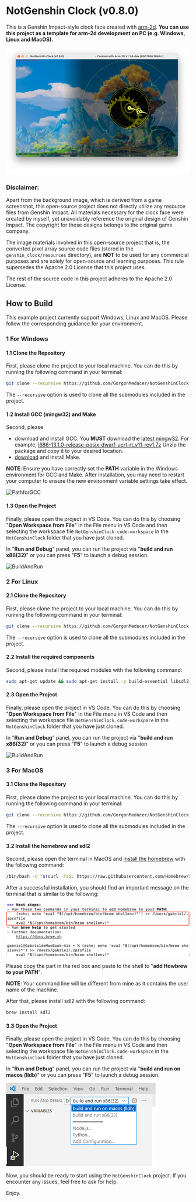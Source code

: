 # NotGenshin Clock (v0.8.0)
This is a Genshin Impact-style clock face created with [arm-2d](https://github.com/ARM-software/Arm-2D). **You can use this project as a template for arm-2d development on PC (e.g. Windows, Linux and MacOS).**

![ClockFace](./doc/pictures/clock_face.png) 

### Disclaimer:

Apart from the background image, which is derived from a game screenshot, this open-source project does not directly utilize any resource files from Genshin Impact. All materials necessary for the clock face were created by myself, yet unavoidably reference the original design of Genshin Impact. The copyright for these designs belongs to the original game company. 

The image materials involved in this open-source project that is, the converted pixel array source code files (stored in the `genshin_clock/resources` directory), are **NOT** to be used for any commercial purposes and are solely for open-source and learning purposes. This rule supersedes the Apache 2.0 License that this project uses. 

The rest of the source code in this project adheres to the Apache 2.0 License.



## How to Build

This example project currently support Windows, Linux and MacOS. Please follow the corresponding guidance for your environment.

### 1 For Windows

#### 1.1 Clone the Repository

First, please clone the project to your local machine. You can do this by running the following command in your terminal:

```bash
git clone --recursive https://github.com/GorgonMeducer/NotGenshinClock.git
```

The `--recursive` option is used to clone all the submodules included in the project.

#### 1.2 Install GCC (mingw32) and Make

Second, please 

- download and install GCC. You **MUST** download the [latest mingw32](https://github.com/niXman/mingw-builds-binaries/releases/). For example, [i686-13.1.0-release-posix-dwarf-ucrt-rt_v11-rev1.7z](https://github.com/niXman/mingw-builds-binaries/releases/download/13.1.0-rt_v11-rev1/i686-13.1.0-release-posix-dwarf-ucrt-rt_v11-rev1.7z) Unzip the package and copy it to your desired location. 
- [download](https://gnuwin32.sourceforge.net/packages/make.htm) and install Make.

**NOTE**: Ensure you have correctly set the **PATH** variable in the Windows environment for GCC and Make. After installation, you may need to restart your computer to ensure the new environment variable settings take effect.

![PathforGCC](./doc/pictures/path_for_gcc.png) 



#### 1.3 Open the Project

Finally, please open the project in VS Code. You can do this by choosing "**Open Workspace from File**"  in the File menu in VS Code and then selecting the workspace file `NotGenshinClock.code-workspace` in the `NotGenshinClock` folder that you have just cloned.

In "**Run and Debug**" panel, you can run the project via "**build and run x86(32)**" or you can press "**F5**" to launch a debug session.

![BuildAndRun](./doc/pictures/build_and_run.png) 



### 2 For Linux

#### 2.1 Clone the Repository

First, please clone the project to your local machine. You can do this by running the following command in your terminal:

```bash
git clone --recursive https://github.com/GorgonMeducer/NotGenshinClock.git
```

The `--recursive` option is used to clone all the submodules included in the project.



#### 2.2 Install the required components

Second, please install the required modules with the following command:

```sh
sudo apt-get update && sudo apt-get install -y build-essential libsdl2-dev
```



#### 2.3 Open the Project

Finally, please open the project in VS Code. You can do this by choosing "**Open Workspace from File**"  in the File menu in VS Code and then selecting the workspace file `NotGenshinClock.code-workspace` in the `NotGenshinClock` folder that you have just cloned.

In "**Run and Debug**" panel, you can run the project via "**build and run x86(32)**" or you can press "**F5**" to launch a debug session.

![BuildAndRun](./doc/pictures/build_and_run.png) 



### 3 For MacOS

#### 3.1 Clone the Repository

First, please clone the project to your local machine. You can do this by running the following command in your terminal:

```bash
git clone --recursive https://github.com/GorgonMeducer/NotGenshinClock.git
```

The `--recursive` option is used to clone all the submodules included in the project.



#### 3.2 Install the homebrew and sdl2

Second, please open the terminal in MacOS and [install the homebrew](https://brew.sh/) with the following command:

```sh
/bin/bash -c "$(curl -fsSL https://raw.githubusercontent.com/Homebrew/install/HEAD/install.sh)"
```

After a successful installation, you should find an important message on the terminal that is similar to the following:

![HomeBrewEnv](./doc/pictures/homebrewenv.png)

Please copy the part in the red box and paste to the shell to "**add Howbrew to your PATH**". 

**NOTE**: Your command line will be different from mine as it contains the user name of the machine. 



After that, please install sdl2 with the following command:

```sh
brew install sdl2
```



#### 3.3 Open the Project

Finally, please open the project in VS Code. You can do this by choosing "**Open Workspace from File**"  in the File menu in VS Code and then selecting the workspace file `NotGenshinClock.code-workspace` in the `NotGenshinClock` folder that you have just cloned.

In "**Run and Debug**" panel, you can run the project via "**build and run on macos (lldb)**" or you can press "**F5**" to launch a debug session.

![BuildAndRunForMacOS](./doc/pictures/build_and_run_for_macos.png) 



Now, you should be ready to start using the `NotGenshinClock` project. If you encounter any issues, feel free to ask for help.

Enjoy.
